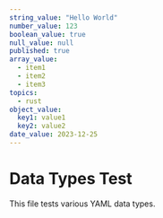 ```yaml
---
string_value: "Hello World"
number_value: 123
boolean_value: true
null_value: null
published: true
array_value:
  - item1
  - item2
  - item3
topics:
  - rust
object_value:
  key1: value1
  key2: value2
date_value: 2023-12-25
---
```


# Data Types Test

This file tests various YAML data types.
